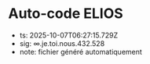 # Auto-code ELIOS
- ts: 2025-10-07T06:27:15.729Z
- sig: ∞.je.toi.nous.432.528
- note: fichier généré automatiquement